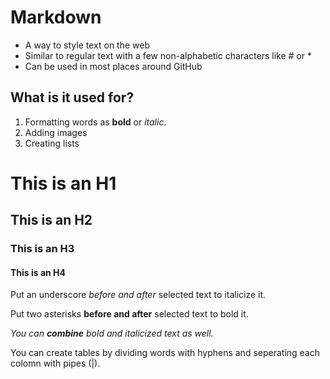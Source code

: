 # Markdown

- A way to style text on the web
- Similar to regular text with a few non-alphabetic characters like # or *
- Can be used in most places around GitHub

## What is it used for?

1. Formatting words as **bold** or _italic_.
2. Adding images
3. Creating lists

# This is an H1
## This is an H2
### This is an H3
#### This is an H4

Put an underscore _before and after_ selected text to italicize it.

Put two asterisks **before and after** selected text to bold it.

_You can **combine** bold and italicized text as well._ 

You can create tables by dividing words with hyphens and seperating each colomn with pipes (|).
